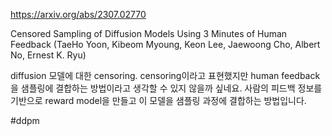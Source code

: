 https://arxiv.org/abs/2307.02770

Censored Sampling of Diffusion Models Using 3 Minutes of Human Feedback (TaeHo Yoon, Kibeom Myoung, Keon Lee, Jaewoong Cho, Albert No, Ernest K. Ryu)

diffusion 모델에 대한 censoring. censoring이라고 표현했지만 human feedback을 샘플링에 결합하는 방법이라고 생각할 수 있지 않을까 싶네요. 사람의 피드백 정보를 기반으로 reward model을 만들고 이 모델을 샘플링 과정에 결합하는 방법입니다.

#ddpm 